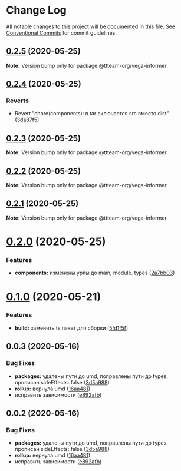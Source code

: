 # Change Log

All notable changes to this project will be documented in this file.
See [Conventional Commits](https://conventionalcommits.org) for commit guidelines.

## [0.2.5](https://github.com/ttteam-org/ttteam-vega-ui/compare/@ttteam-org/vega-informer@0.2.4...@ttteam-org/vega-informer@0.2.5) (2020-05-25)

**Note:** Version bump only for package @ttteam-org/vega-informer





## [0.2.4](https://github.com/ttteam-org/ttteam-vega-ui/compare/@ttteam-org/vega-informer@0.2.3...@ttteam-org/vega-informer@0.2.4) (2020-05-25)


### Reverts

* Revert "chore(components): в tar включается src вместо dist" ([3da87f5](https://github.com/ttteam-org/ttteam-vega-ui/commit/3da87f523e514c40c18815a6f2e44a6dbdd502b7))





## [0.2.3](https://github.com/ttteam-org/ttteam-vega-ui/compare/@ttteam-org/vega-informer@0.2.1...@ttteam-org/vega-informer@0.2.3) (2020-05-25)

**Note:** Version bump only for package @ttteam-org/vega-informer





## [0.2.2](https://github.com/ttteam-org/ttteam-vega-ui/compare/@ttteam-org/vega-informer@0.2.1...@ttteam-org/vega-informer@0.2.2) (2020-05-25)

**Note:** Version bump only for package @ttteam-org/vega-informer





## [0.2.1](https://github.com/ttteam-org/ttteam-vega-ui/compare/@ttteam-org/vega-informer@0.2.0...@ttteam-org/vega-informer@0.2.1) (2020-05-25)

**Note:** Version bump only for package @ttteam-org/vega-informer





# [0.2.0](https://github.com/ttteam-org/ttteam-vega-ui/compare/@ttteam-org/vega-informer@0.1.0...@ttteam-org/vega-informer@0.2.0) (2020-05-25)


### Features

* **components:** изменены урлы до main, module. types ([2a7bb03](https://github.com/ttteam-org/ttteam-vega-ui/commit/2a7bb0354a083e034a49ed7e3709283dec0b7381))





# [0.1.0](https://github.com/ttteam-org/ttteam-vega-ui/compare/@ttteam-org/vega-informer@0.0.2...@ttteam-org/vega-informer@0.1.0) (2020-05-21)


### Features

* **build:** заменить ts пакет для сборки ([5fd1f5f](https://github.com/ttteam-org/ttteam-vega-ui/commit/5fd1f5fcd66e4c7cd83b623b63c3fe49f1001d88))





## 0.0.3 (2020-05-16)

### Bug Fixes

- **packages:** удалены пути до umd, поправлены пути до types, прописан sideEffects: false ([3d5a988](https://github.com/gpn-prototypes/vega-ui/commit/3d5a98871aece5d6c79be112e2e60ecd0529694e))
- **rollup:** вернула umd ([16aa481](https://github.com/gpn-prototypes/vega-ui/commit/16aa48132ca6c3934b3b12aa079f8645a0efc89b))
- исправить зависимости ([e892afb](https://github.com/gpn-prototypes/vega-ui/commit/e892afb5368b7ed2c6bdd4c77e08917e033f75ed))

## 0.0.2 (2020-05-16)

### Bug Fixes

- **packages:** удалены пути до umd, поправлены пути до types, прописан sideEffects: false ([3d5a988](https://github.com/gpn-prototypes/vega-ui/commit/3d5a98871aece5d6c79be112e2e60ecd0529694e))
- **rollup:** вернула umd ([16aa481](https://github.com/gpn-prototypes/vega-ui/commit/16aa48132ca6c3934b3b12aa079f8645a0efc89b))
- исправить зависимости ([e892afb](https://github.com/gpn-prototypes/vega-ui/commit/e892afb5368b7ed2c6bdd4c77e08917e033f75ed))
